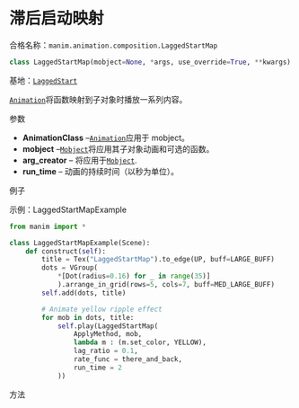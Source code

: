 # 滞后启动映射

合格名称：`manim.animation.composition.LaggedStartMap`

```py
class LaggedStartMap(mobject=None, *args, use_override=True, **kwargs)
```

基地：[`LaggedStart`]()

[`Animation`]()将函数映射到子对象时播放一系列内容。

参数

- **AnimationClass** –[`Animation`]()应用于 mobject。
- **mobject** –[`Mobject`]()将应用其子对象动画和可选的函数。
- **arg_creator** – 将应用于[`Mobject`]().
- **run_time** – 动画的持续时间（以秒为单位）。

例子

示例：LaggedStartMapExample

```py
from manim import *

class LaggedStartMapExample(Scene):
    def construct(self):
        title = Tex("LaggedStartMap").to_edge(UP, buff=LARGE_BUFF)
        dots = VGroup(
            *[Dot(radius=0.16) for _ in range(35)]
            ).arrange_in_grid(rows=5, cols=7, buff=MED_LARGE_BUFF)
        self.add(dots, title)

        # Animate yellow ripple effect
        for mob in dots, title:
            self.play(LaggedStartMap(
                ApplyMethod, mob,
                lambda m : (m.set_color, YELLOW),
                lag_ratio = 0.1,
                rate_func = there_and_back,
                run_time = 2
            ))
```

方法

